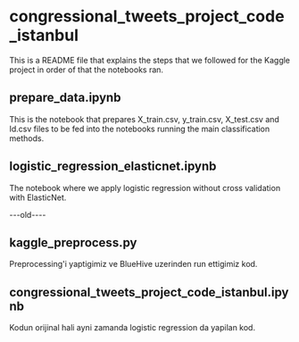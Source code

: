 # congressional_tweets_project_code_istanbul

This is a README file that explains the steps that we followed for the Kaggle project in order of that the notebooks ran.

## prepare_data.ipynb

This is the notebook that prepares X_train.csv, y_train.csv, X_test.csv and Id.csv files to be fed into the notebooks running the main classification methods.

## logistic_regression_elasticnet.ipynb

The notebook where we apply logistic regression without cross validation with ElasticNet.

---old----
## kaggle_preprocess.py
Preprocessing'i yaptigimiz ve BlueHive uzerinden run ettigimiz kod.

## congressional_tweets_project_code_istanbul.ipynb
Kodun orijinal hali ayni zamanda logistic regression da yapilan kod.
